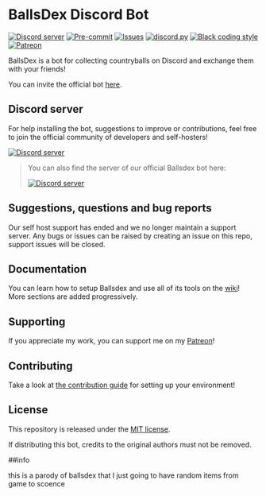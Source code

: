 # BallsDex Discord Bot

[![Discord server](https://discordapp.com/api/guilds/1049118743101452329/embed.png)](https://discord.gg/Qn2Rkdkxwc)
[![Pre-commit](https://github.com/laggron42/BallsDex-DiscordBot/actions/workflows/pre-commit.yml/badge.svg)](https://github.com/laggron42/BallsDex-DiscordBot/actions/workflows/pre-commit.yml)
[![Issues](https://img.shields.io/github/issues/laggron42/BallsDex-DiscordBot)](https://github.com/laggron42/BallsDex-DiscordBot/issues)
[![discord.py](https://img.shields.io/badge/discord-py-blue.svg)](https://github.com/Rapptz/discord.py)
[![Black coding style](https://img.shields.io/badge/code%20style-black-000000.svg)](https://github.com/ambv/black)
[![Patreon](https://img.shields.io/badge/Patreon-donate-orange.svg)](https://patreon.com/retke)

BallsDex is a bot for collecting countryballs on Discord and exchange them with your friends!

You can invite the official bot [here](https://discord.com/api/oauth2/authorize?client_id=999736048596816014&permissions=537193536&scope=bot%20applications.commands).

## Discord server

For help installing the bot, suggestions to improve or contributions, feel free to join the official community of developers and self-hosters!

[![Discord server](https://discord.com/api/guilds/1255250024741212262/embed.png?style=banner3)](https://discord.gg/PKKhee4fvy)

> You can also find the server of our official Ballsdex bot here:
> 
> [![Discord server](https://discord.com/api/guilds/1049118743101452329/embed.png?style=banner2)](https://discord.gg/Qn2Rkdkxwc)

## Suggestions, questions and bug reports

Our self host support has ended and we no longer maintain a support server. Any bugs or issues can be raised by creating an issue on this repo, support issues will be closed.

## Documentation

You can learn how to setup Ballsdex and use all of its tools on the
[wiki](https://github.com/laggron42/BallsDex-Discordbot/wiki/)!
More sections are added progressively.

## Supporting

If you appreciate my work, you can support me on my [Patreon](https://patreon.com/retke)!

## Contributing

Take a look at [the contribution guide](CONTRIBUTING.md) for setting up your environment!

## License

This repository is released under the [MIT license](https://opensource.org/licenses/MIT).

If distributing this bot, credits to the original authors must not be removed.

##info

this is a parody of ballsdex that I just going to have random items from game to scoence
